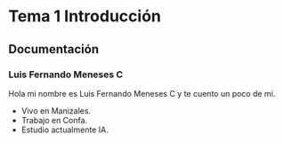 # Tema 1 Introducción
## Documentación
### Luis Fernando Meneses C

Hola mi nombre es Luis Fernando Meneses C y te cuento un poco de mi.
* Vivo en Manizales.
* Trabajo en Confa.
* Estudio actualmente IA.
